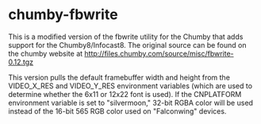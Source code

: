 chumby-fbwrite
==============

This is a modified version of the fbwrite utility for the Chumby that adds support for the Chumby8/Infocast8.
The original source can be found on the chumby website at http://files.chumby.com/source/misc/fbwrite-0.12.tgz

This version pulls the default framebuffer width and height from the VIDEO_X_RES and VIDEO_Y_RES environment variables (which are used to determine whether the 6x11 or 12x22 font is used).
If the CNPLATFORM environment variable is set to "silvermoon," 32-bit RGBA color will be used instead of the 16-bit 565 RGB color used on "Falconwing" devices.
